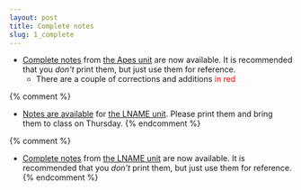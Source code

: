 ```yaml
---
layout: post
title: Complete notes
slug: 1_complete
---
```


* [Complete notes](/materials/apes.complete.pdf) from [the Apes unit](/apes.html) are now available. It is recommended that you _don't_ print them, but just use them for reference.
	* There are a couple of corrections and additions <span style="color:red">in red</span>

{% comment %} 
* [Notes are available](/materials/UNAME.handouts.pdf) for [the LNAME unit](/UNAME.html). Please print them and bring them to class on Thursday.
{% endcomment %} 

{% comment %} 
* [Complete notes](/materials/UNAME.complete.pdf) from [the LNAME unit](/UNAME.html) are now available. It is recommended that you _don't_ print them, but just use them for reference.
{% endcomment %} 

